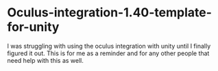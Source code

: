 # Oculus-integration-1.40-template-for-unity
I was struggling with using the oculus integration with unity until I finally figured it out. This is for me as a reminder and for any other people that need help with this as well.
